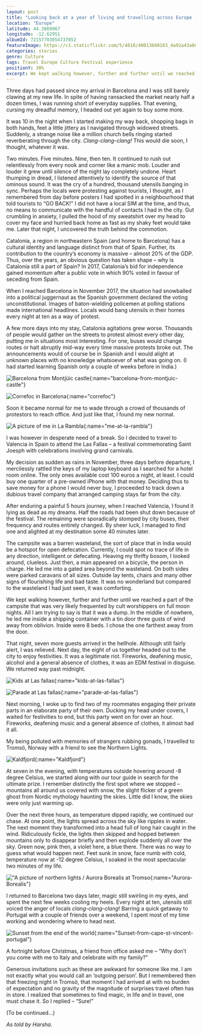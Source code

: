 ```yaml
---
layout: post
title: "Looking back at a year of living and travelling across Europe - I"
location: "Europe"
latitude: 44.3069967
longitude: -12.62951
albumId: 72157703054737852
featureImage: https://c1.staticflickr.com/5/4810/40013680183_4a92a43a60_c.jpg
categories: stories
genre: Culture
tags: Travel Europe Culture Festival experience
positionY: 30%
excerpt: We kept walking however, further and further until we reached a part of the campsite that was very likely frequented by cult worshippers on full moon nights. All I am trying to say is that it was a dump. In the middle of nowhere, he led me inside a shipping container with a tin door three gusts of wind away from oblivion. Inside were 8 beds. I chose the one farthest away from the door. 
---
```

Three days had passed since my arrival in Barcelona and I was still barely clawing at my new life. In spite of having ransacked the market nearly half a dozen times, I was running short of everyday supplies. That evening, cursing my dreadful memory, I headed out yet again to buy some more. 

It was 10 in the night when I started making my way back, shopping bags in both hands, feet a little jittery as I navigated through widowed streets. Suddenly, a strange noise like a million church bells ringing started reverberating through the city. _Clang-clang-clang!_ This would die soon, I thought, whatever it was.

Two minutes. Five minutes. Nine, then ten. It continued to rush out relentlessly from every nook and corner like a manic mob. Louder and louder it grew until silence of the night lay completely undone. Heart thumping in dread, I listened attentively to identify the source of that ominous sound. It was the cry of a hundred, thousand utensils banging in sync. Perhaps the locals were protesting against tourists, I thought, as I remembered from day before posters I had spotted in a neighbourhood that told tourists to “GO BACK!” I did not have a local SIM at the time, and thus, no means to communicate with the handful of contacts I had in the city. Gut crumbling in anxiety, I pulled the hood of my sweatshirt over my head to cover my face and hurried back home as fast as my shaky feet would take me. Later that night, I uncovered the truth behind the commotion.

Catalonia, a region in northeastern Spain (and home to Barcelona) has a cultural identity and language distinct from that of Spain. Further, its contribution to the country’s economy is massive – almost 20% of the GDP. Thus, over the years, an obvious question has taken shape – why is Catalonia still a part of Spain? In 2017, Catalonia’s bid for independence gained momentum after a public vote in which 90% voted in favour of seceding from Spain. 

When I reached Barcelona in November 2017, the situation had snowballed into a political juggernaut as the Spanish government declared the voting unconstitutional. Images of baton-wielding policemen at polling stations made international headlines. Locals would bang utensils in their homes every night at ten as a way of protest.

A few more days into my stay, Catalonia agitations grew worse. Thousands of people would gather on the streets to protest almost every other day, putting me in situations most interesting. For one, buses would change routes or halt abruptly mid-way every time massive protests broke out. The announcements would of course be in Spanish and I would alight at unknown places with no knowledge whatsoever of what was going on. (I had started learning Spanish only a couple of weeks before in India.)

![Barcelona from Montjüic castle](){:name="barcelona-from-montjuic-castle"} 


![Correfoc in Barcelona](){:name="correfoc"} 

Soon it became normal for me to wade through a crowd of thousands of protestors to reach office. And just like that, I found my new normal. 

![A picture of me in La Rambla](){:name="me-at-la-rambla"}

I was however in desperate need of a break. So I decided to travel to Valencia in Spain to attend the Las Fallas – a festival commemorating Saint Joesph with celebrations involving grand carnivals. 

My decision as sudden as rains in November, three days before departure, I mercilessly rattled the keys of my laptop keyboard as I searched for a hotel room online. The only ones available cost 100 euros a night, at least. I could buy one quarter of a pre-owned iPhone with that money. Deciding thus to save money for a phone I would never buy, I proceeded to track down a dubious travel company that arranged camping stays far from the city. 

After enduring a painful 5 hours journey, when I reached Valencia, I found it lying as dead as my dreams. Half the roads had been shut down because of the festival. The remaining were sporadically stomped by city buses, their frequency and routes entirely changed. By sheer luck, I managed to find one and alighted at my destination some 40 minutes later. 

The campsite was a barren wasteland, the sort of place that in India would be a hotspot for open defecation. Currently, I could spot no trace of life in any direction, intelligent or defecating. Heaving my thrifty bosom, I looked around, clueless. Just then, a man appeared on a bicycle, the person in charge. He led me into a gated area beyond the wasteland. On both sides were parked caravans of all sizes. Outside lay tents, chairs and many other signs of flourishing life and bad taste. It was no wonderland but compared to the wasteland I had just seen, it was comforting.

We kept walking however, further and further until we reached a part of the campsite that was very likely frequented by cult worshippers on full moon nights. All I am trying to say is that it was a dump. In the middle of nowhere, he led me inside a shipping container with a tin door three gusts of wind away from oblivion. Inside were 8 beds. I chose the one farthest away from the door. 

That night, seven more guests arrived in the hellhole. Although still fairly alert, I was relieved. Next day, the eight of us together headed out to the city to enjoy festivities. It was a legitimate riot. Fireworks, deafening music, alcohol and a general absence of clothes, it was an EDM festival in disguise. We returned way past midnight. 

![Kids at Las fallas](){:name="kids-at-las-fallas"}

![Parade at Las fallas](){:name="parade-at-las-fallas"}

Next morning, I woke up to find two of my roommates engaging their private parts in an elaborate party of their own. Ducking my head under covers, I waited for festivities to end, but this party went on for over an hour. Fireworks, deafening music and a general absence of clothes, it almost had it all.

My being polluted with memories of strangers rubbing gonads, I travelled to Tromsö, Norway with a friend to see the Northern Lights.  

![Kaldfjord](){:name="Kaldfjord"}

At seven in the evening, with temperatures outside hovering around -8 degree Celsius, we started along with our tour guide in search for the ultimate prize. I remember distinctly the first spot where we stopped – mountains all around us covered with snow, the slight flicker of a green ghost from Nordic mythology haunting the skies. Little did I know, the skies were only just warming up. 

Over the next three hours, as temperature dipped rapidly, we continued our chase. At one point, the lights spread across the sky like ripples in water. The next moment they transformed into a head full of long hair caught in the wind. Ridiculously fickle, the lights then skipped and hopped between mountains only to disappear briefly and then explode suddenly all over the sky. Green now, pink then, a violet here, a blue there. There was no way to guess what would happen next. Feet sunk in snow, face numb with cold, temperature now at -12 degree Celsius, I soaked in the most spectacular two minutes of my life. 

!["A picture of northern lights / Aurora Borealis at Tromso](){:name="Aurora-Borealis"}

I returned to Barcelona two days later, magic still swirling in my eyes, and spent the next few weeks cooling my heels. Every night at ten, utensils still voiced the anger of locals _clang-clang-clang_! Barring a quick getaway to Portugal with a couple of friends over a weekend, I spent most of my time working and wondering where to head next.

![Sunset from the end of the world](){:name="Sunset-from-cape-st-vincent-portugal"}

A fortnight before Christmas, a friend from office asked me – “Why don’t you come with me to Italy and celebrate with my family?”

Generous invitations such as these are awkward for someone like me. I am not exactly what you would call an ‘outgoing person’. But I remembered then that freezing night in Tromsö, that moment I had arrived at with no burden of expectation and no gravity of the magnitude of surprises travel often has in store. I realized that sometimes to find magic, in life and in travel, one must chase it. So I replied – “Sure!”

(To be continued…)

_As told by Harsha._